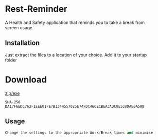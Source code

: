 # Rest-Reminder
A Health and Safety application that reminds you to take a break from screen usage.


## Installation
Just extract the files to a location of your choice. Add it to your startup folder

# Download
[zip/exe](http://thepauladams.com/RestReminder.zip)


```
SHA-256
DA17F6EDC762F1EEE01FE7B1344557025E74FDC466ECBEA3ADC8E538DAE0A508
```


## Usage
```python
Change the settings to the appropriate Work/Break times and minimise
```
